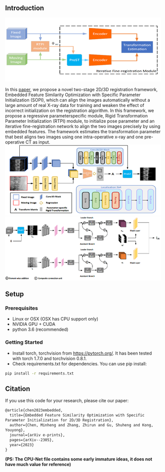 ## Introduction

<img src="/img/framework.png" width="600px"/>

In this [paper](https://arxiv.org/abs/2305.06252), we propose a novel two-stage 2D/3D registration framework,
Embedded Feature Similarity Optimization with Specific Parameter Initialization (SOPI), which can align the images automatically without a large amount
of real X-ray data for training and weaken the effect of incorrect initialization on
the registration algorithm. In this framework, we propose a regressive parameterspecific module, Rigid Transformation Parameter Initialization (RTPI) module,
to initialize pose parameter and an iterative fine-registration network to align the
two images precisely by using embedded features. The framework estimates the
transformation parameter that best aligns two images using one intra-operative
x-ray and one pre-operative CT as input.
<img src="/img/RTPI.png" width="800px"/>
<img src="/img/composite_encoder.png" width="900px"/>
## Setup

### Prerequisites
- Linux or OSX (OSX has CPU support only)
- NVIDIA GPU + CUDA
- python 3.6 (recommended)

### Getting Started
- Install torch, torchvision from https://pytorch.org/. It has been tested with torch 1.7.0 and torchvision 0.8.1.
- Check requirements.txt for dependencies. You can use pip install:
```bash
pip install -r requirements.txt
```
## Citation
If you use this code for your research, please cite our paper:
```
@article{chen2023embedded,
  title={Embedded Feature Similarity Optimization with Specific Parameter Initialization for 2D/3D Registration},
  author={Chen, Minheng and Zhang, Zhirun and Gu, Shuheng and Kong, Youyong},
  journal={arXiv e-prints},
  pages={arXiv--2305},
  year={2023}
}
```
**(PS: The CPU-Net file contains some early immature ideas, it does not have much value for reference)**
